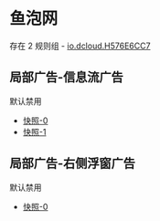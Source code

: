 # 鱼泡网

存在 2 规则组 - [io.dcloud.H576E6CC7](/src/apps/io.dcloud.H576E6CC7.ts)

## 局部广告-信息流广告

默认禁用

- [快照-0](https://i.gkd.li/i/14731762)
- [快照-1](https://i.gkd.li/i/14732000)

## 局部广告-右侧浮窗广告

默认禁用

- [快照-0](https://i.gkd.li/i/14731762)
